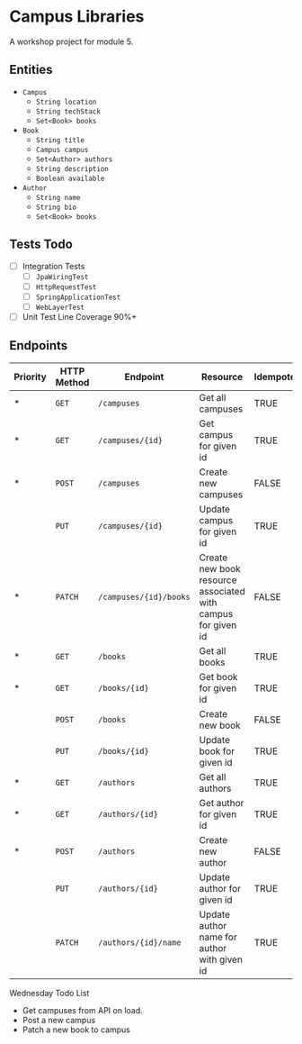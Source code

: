 # Campus Libraries

A workshop project for module 5.

## Entities
- `Campus`
  - `String location`
  - `String techStack`
  - `Set<Book> books`
- `Book`
  - `String title`
  - `Campus campus`
  - `Set<Author> authors`
  - `String description`
  - `Boolean available`
- `Author`
  - `String name`
  - `String bio`
  - `Set<Book> books`
 
 ## Tests Todo
 - [ ] Integration Tests
   - [ ] `JpaWiringTest`
   - [ ] `HttpRequestTest`
   - [ ] `SpringApplicationTest`
   - [ ] `WebLayerTest`
 - [ ] Unit Test Line Coverage 90%+
 
 ## Endpoints
 | Priority | HTTP Method | Endpoint | Resource | Idempotent |
 | -------- | ----------- | -------- | -------- | ---------- | 
 | * | `GET` | `/campuses`| Get all campuses | TRUE |
 | * | `GET` | `/campuses/{id}` | Get campus for given id | TRUE |
 | * | `POST` | `/campuses` | Create new campuses | FALSE |
 |  | `PUT` | `/campuses/{id}` | Update campus for given id | TRUE |
 | * | `PATCH` | `/campuses/{id}/books` | Create new book resource associated with campus for given id | FALSE |
 | * | `GET` | `/books` | Get all books | TRUE |
 | * | `GET` | `/books/{id}` | Get book for given id | TRUE |
 |  | `POST` | `/books` | Create new book | FALSE |
 |  | `PUT` | `/books/{id}` | Update book for given id | TRUE |
 | * | `GET` | `/authors` | Get all authors | TRUE | FALSE |
 | * | `GET` | `/authors/{id}` | Get author for given id | TRUE |
 | * | `POST` | `/authors` | Create new author | FALSE |
 |  | `PUT` | `/authors/{id}` | Update author for given id | TRUE |
 |  | `PATCH` | `/authors/{id}/name` | Update author name for author with given id | TRUE |



 Wednesday Todo List

 - Get campuses from API on load.
 - Post a new campus
 - Patch a new book to campus
